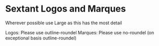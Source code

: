 # Sextant Logos and Marques

Wherever possible use Large as this has the most detail

Logos: Please use outline-roundel
Marques: Please use no-roundel (on exceptional basis outline-roundel)
